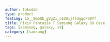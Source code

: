 ```yaml
---
author: tokodab
type: product
featimg: 15__0mbQb_gVgZi_o1Q0ij4ldqqcF60Yf
title: Pixiv Fantasia T Samsung Galaxy S9 Case
tags: [samsung, galaxy, s9]
category: [samsung]
---
```


